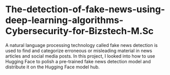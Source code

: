 # The-detection-of-fake-news-using-deep-learning-algorithms-Cybersecurity-for-Bizstech-M.Sc
A natural language processing technology called fake news detection is used to find and categorize erroneous or misleading material in news articles and social media posts. In this project, I looked into how to use Hugging Face to polish a pre-trained fake news detection model and distribute it on the Hugging Face model hub.
